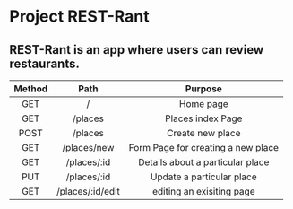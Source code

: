 # Project REST-Rant

## REST-Rant is an app where users can review restaurants.


| Method |       Path       |              Purpose               |
| :----: | :--------------: | :--------------------------------: |
|  GET   |        /         |             Home page              |
|  GET   |     /places      |         Places index Page          |
|  POST  |     /places      |          Create new place          |
|  GET   |   /places/new    | Form Page for creating a new place |
|  GET   |   /places/:id    |  Details about a particular place  |
|  PUT   |   /places/:id    |     Update a particular place      |
|  GET   | /places/:id/edit |     editing an exisiting page      |